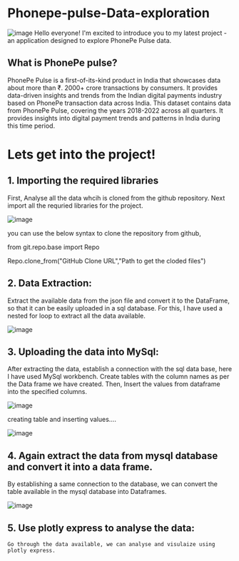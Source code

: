 # Phonepe-pulse-Data-exploration
![image](https://github.com/mad-huS/My-Phonepe-pulse-Data-exploration/assets/156919023/988deef5-2a3b-4b36-bc12-617b65981cdc)
Hello everyone! I'm excited to introduce you to my latest project - an application designed to explore PhonePe Pulse data.

## What is PhonePe pulse?

PhonePe Pulse is a first-of-its-kind product in India that showcases data about more than ₹. 2000+ crore transactions by consumers. It provides data-driven insights and trends from the Indian digital payments industry based on PhonePe transaction data across India. This dataset contains data from PhonePe Pulse, covering the years 2018-2022 across all quarters. It provides insights into digital payment trends and patterns in India during this time period.

# Lets get into the project!

## 1. Importing the required libraries
  First, Analyse all the data whcih is cloned from the github repository. Next import all the requried libraries for the project.
  
  ![image](https://github.com/mad-huS/My-Phonepe-pulse-Data-exploration/assets/156919023/d04f73ff-c074-4fbb-a3a7-408e39ae9ba8)

  you can use the below syntax to clone the repository from github,
  
  from git.repo.base import Repo
  
  Repo.clone_from("GitHub Clone URL","Path to get the cloded files")

## 2. Data Extraction:
  Extract the available data from the json file and convert it to the DataFrame, so that it can be easily uploaded in a sql database. 
  For this, I have used a nested for loop to extract all the data available.

  ![image](https://github.com/mad-huS/My-Phonepe-pulse-Data-exploration/assets/156919023/023c9c1b-8bac-4362-bfac-eb31af157ece)

## 3. Uploading the data into MySql:
  After extracting the data, establish a connection with the sql data base, here I have used MySql workbench.
  Create tables with the column names as per the Data frame we have created. Then, Insert the values from dataframe into the specified columns.
  
  ![image](https://github.com/mad-huS/My-Phonepe-pulse-Data-exploration/assets/156919023/5c7b0eec-adf0-4f6d-9e3b-ffa1e164e04b)

  creating table and inserting values....
  
  ![image](https://github.com/mad-huS/My-Phonepe-pulse-Data-exploration/assets/156919023/fdf9f7e4-9f06-49e2-b57d-f686b2ee08ac)

## 4. Again extract the data from mysql database and convert it into a data frame.
  By establishing a same connection to the database, we can convert the table available in the mysql database into Dataframes.

  ![image](https://github.com/mad-huS/My-Phonepe-pulse-Data-exploration/assets/156919023/5758ee16-0fe3-4729-9871-ca455d21c151)

## 5. Use plotly express to analyse the data:
    Go through the data available, we can analyse and visulaize using plotly express.



  

  


